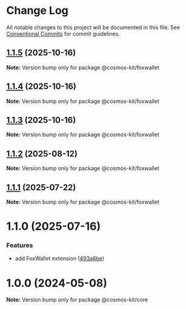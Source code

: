 # Change Log

All notable changes to this project will be documented in this file.
See [Conventional Commits](https://conventionalcommits.org) for commit guidelines.

## [1.1.5](https://github.com/cosmology-tech/cosmos-kit/compare/@cosmos-kit/foxwallet@1.1.4...@cosmos-kit/foxwallet@1.1.5) (2025-10-16)

**Note:** Version bump only for package @cosmos-kit/foxwallet





## [1.1.4](https://github.com/cosmology-tech/cosmos-kit/compare/@cosmos-kit/foxwallet@1.1.3...@cosmos-kit/foxwallet@1.1.4) (2025-10-16)

**Note:** Version bump only for package @cosmos-kit/foxwallet





## [1.1.3](https://github.com/cosmology-tech/cosmos-kit/compare/@cosmos-kit/foxwallet@1.1.2...@cosmos-kit/foxwallet@1.1.3) (2025-10-16)

**Note:** Version bump only for package @cosmos-kit/foxwallet





## [1.1.2](https://github.com/cosmology-tech/cosmos-kit/compare/@cosmos-kit/foxwallet@1.1.1...@cosmos-kit/foxwallet@1.1.2) (2025-08-12)

**Note:** Version bump only for package @cosmos-kit/foxwallet





## [1.1.1](https://github.com/cosmology-tech/cosmos-kit/compare/@cosmos-kit/foxwallet@1.1.0...@cosmos-kit/foxwallet@1.1.1) (2025-07-22)

**Note:** Version bump only for package @cosmos-kit/foxwallet





# 1.1.0 (2025-07-16)


### Features

* add FoxWallet extension ([493a6be](https://github.com/cosmology-tech/cosmos-kit/commit/493a6bed6fc057fca233c6311882cb5ce1cd3f45))





# 1.0.0 (2024-05-08)

**Note:** Version bump only for package @cosmos-kit/core
